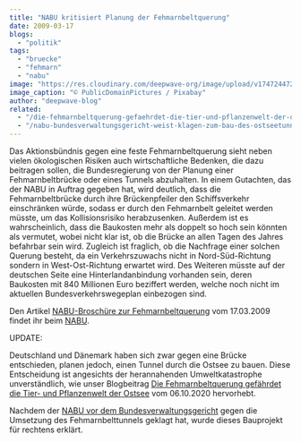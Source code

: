 ```yaml
---
title: "NABU kritisiert Planung der Fehmarnbeltquerung"
date: 2009-03-17
blogs: 
  - "politik"
tags: 
  - "bruecke"
  - "fehmarn"
  - "nabu"
image: "https://res.cloudinary.com/deepwave-org/image/upload/v1747244726/deepwave.org/fehmarn-72094_1280.jpg"
image_caption: "© PublicDomainPictures / Pixabay"
author: "deepwave-blog"
related: 
  - "/die-fehmarnbeltquerung-gefaehrdet-die-tier-und-pflanzenwelt-der-ostsee/"
  - "/nabu-bundesverwaltungsgericht-weist-klagen-zum-bau-des-ostseetunnels-ab/"
---
```


Das Aktionsbündnis gegen eine feste Fehmarnbeltquerung sieht neben vielen ökologischen Risiken auch wirtschaftliche Bedenken, die dazu beitragen sollen, die Bundesregierung von der Planung einer Fehmarnbeltbrücke oder eines Tunnels abzuhalten. In einem Gutachten, das der NABU in Auftrag gegeben hat, wird deutlich, dass die Fehmarnbeltbrücke durch ihre Brückenpfeiler den Schiffsverkehr einschränken würde, sodass er durch den Fehmarnbelt geleitet werden müsste, um das Kollisionsrisiko herabzusenken. Außerdem ist es wahrscheinlich, dass die Baukosten mehr als doppelt so hoch sein könnten als vermutet, wobei nicht klar ist, ob die Brücke an allen Tagen des Jahres befahrbar sein wird. Zugleich ist fraglich, ob die Nachfrage einer solchen Querung besteht, da ein Verkehrszuwachs nicht in Nord-Süd-Richtung sondern in West-Ost-Richtung erwartet wird. Des Weiteren müsste auf der deutschen Seite eine Hinterlandanbindung vorhanden sein, deren Baukosten mit 840 Millionen Euro beziffert werden, welche noch nicht im aktuellen Bundesverkehrswegeplan einbezogen sind.

Den Artikel [NABU-Broschüre zur Fehmarnbeltquerung](https://www.nabu.de/news/2009/10730.html) vom 17.03.2009 findet ihr beim [NABU](https://www.nabu.de/).

UPDATE:

Deutschland und Dänemark haben sich zwar gegen eine Brücke entschieden, planen jedoch, einen Tunnel durch die Ostsee zu bauen. Diese Entscheidung ist angesichts der herannahenden Umweltkatastrophe unverständlich, wie unser Blogbeitrag [Die Fehmarnbeltquerung gefährdet die Tier- und Pflanzenwelt der Ostsee](https://www.deepwave.org/die-fehmarnbeltquerung-gefaehrdet-die-tier-und-pflanzenwelt-der-ostsee/) vom 06.10.2020 hervorhebt.

Nachdem der [NABU vor dem Bundesverwaltungsgericht](https://www.deepwave.org/nabu-bundesverwaltungsgericht-weist-klagen-zum-bau-des-ostseetunnels-ab/) gegen die Umsetzung des Fehmarnbelttunnels geklagt hat, wurde dieses Bauprojekt für rechtens erklärt.
